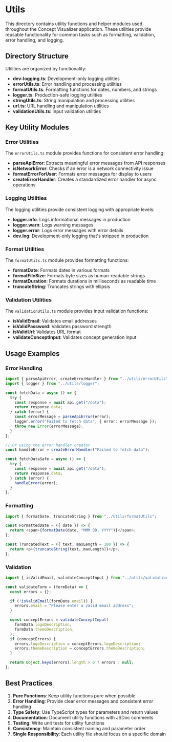 # Utils

This directory contains utility functions and helper modules used throughout the Concept Visualizer application. These utilities provide reusable functionality for common tasks such as formatting, validation, error handling, and logging.

## Directory Structure

Utilities are organized by functionality:

- **dev-logging.ts**: Development-only logging utilities
- **errorUtils.ts**: Error handling and processing utilities
- **formatUtils.ts**: Formatting functions for dates, numbers, and strings
- **logger.ts**: Production-safe logging utilities
- **stringUtils.ts**: String manipulation and processing utilities
- **url.ts**: URL handling and manipulation utilities
- **validationUtils.ts**: Input validation utilities

## Key Utility Modules

### Error Utilities

The `errorUtils.ts` module provides functions for consistent error handling:

- **parseApiError**: Extracts meaningful error messages from API responses
- **isNetworkError**: Checks if an error is a network connectivity issue
- **formatErrorForUser**: Formats error messages for display to users
- **createErrorHandler**: Creates a standardized error handler for async operations

### Logging Utilities

The logging utilities provide consistent logging with appropriate levels:

- **logger.info**: Logs informational messages in production
- **logger.warn**: Logs warning messages
- **logger.error**: Logs error messages with error details
- **dev.log**: Development-only logging that's stripped in production

### Format Utilities

The `formatUtils.ts` module provides formatting functions:

- **formatDate**: Formats dates in various formats
- **formatFileSize**: Formats byte sizes as human-readable strings
- **formatDuration**: Formats durations in milliseconds as readable time
- **truncateString**: Truncates strings with ellipsis

### Validation Utilities

The `validationUtils.ts` module provides input validation functions:

- **isValidEmail**: Validates email addresses
- **isValidPassword**: Validates password strength
- **isValidUrl**: Validates URL format
- **validateConceptInput**: Validates concept generation input

## Usage Examples

### Error Handling

```typescript
import { parseApiError, createErrorHandler } from "../utils/errorUtils";
import { logger } from "../utils/logger";

const fetchData = async () => {
  try {
    const response = await api.get("/data");
    return response.data;
  } catch (error) {
    const errorMessage = parseApiError(error);
    logger.error("Failed to fetch data", { error: errorMessage });
    throw new Error(errorMessage);
  }
};

// Or using the error handler creator
const handleError = createErrorHandler("Failed to fetch data");

const fetchDataSafe = async () => {
  try {
    const response = await api.get("/data");
    return response.data;
  } catch (error) {
    handleError(error);
  }
};
```

### Formatting

```typescript
import { formatDate, truncateString } from "../utils/formatUtils";

const FormattedDate = ({ date }) => {
  return <span>{formatDate(date, "MMM DD, YYYY")}</span>;
};

const TruncatedText = ({ text, maxLength = 100 }) => {
  return <p>{truncateString(text, maxLength)}</p>;
};
```

### Validation

```typescript
import { isValidEmail, validateConceptInput } from "../utils/validationUtils";

const validateForm = (formData) => {
  const errors = {};

  if (!isValidEmail(formData.email)) {
    errors.email = "Please enter a valid email address";
  }

  const conceptErrors = validateConceptInput(
    formData.logoDescription,
    formData.themeDescription,
  );
  if (conceptErrors) {
    errors.logoDescription = conceptErrors.logoDescription;
    errors.themeDescription = conceptErrors.themeDescription;
  }

  return Object.keys(errors).length > 0 ? errors : null;
};
```

## Best Practices

1. **Pure Functions**: Keep utility functions pure when possible
2. **Error Handling**: Provide clear error messages and consistent error handling
3. **Type Safety**: Use TypeScript types for parameters and return values
4. **Documentation**: Document utility functions with JSDoc comments
5. **Testing**: Write unit tests for utility functions
6. **Consistency**: Maintain consistent naming and parameter order
7. **Single Responsibility**: Each utility file should focus on a specific domain
